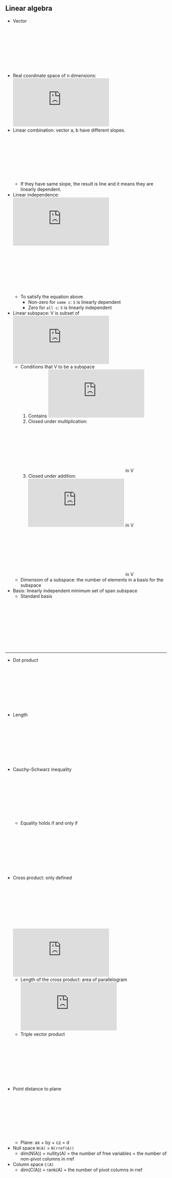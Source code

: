 ## Linear algebra

- Vector<br/>
![](https://latex.codecogs.com/gif.latex?%5Cfn_jvn%20%5Cvec%7Bv%7D%20%3D%20%28a%2Cb%29%20%3D%5Cbegin%7Bbmatrix%7D%20a%5C%5C%20b%20%5Cend%7Bbmatrix%7D)
- Real coordinate space of n dimensions: 
![](https://latex.codecogs.com/gif.latex?%5Cfn_jvn%20%5Cmathbb%7BR%7D%5En)
- Linear combination: vector a, b have different slopes.<br/>
![](https://latex.codecogs.com/gif.latex?%5Cfn_jvn%20span%28%5Cvec%7Ba%7D%2C%20%5Cvec%7Bb%7D%29%20%3D%20%5Cmathbb%7BR%7D%5E2)
  - If they have same slope, the result is line and it means they are linearly dependent.
- Linear independence: <br/>
![](https://latex.codecogs.com/gif.latex?%5Cfn_jvn%20S%3D%5Cleft%20%5C%7B%20v_%7B1%7D%2Cv_%7B2%7D%2C%5Ccdots%2Cv_%7Bn%7D%20%5Cright%20%5C%7D)<br/> 
![](https://latex.codecogs.com/gif.latex?%5Cfn_jvn%20c_%7B1%7Dv_%7B1%7D%20&plus;%20c_%7B2%7Dv_%7B2%7D%20&plus;%20%5Ccdots%20&plus;%20c_%7Bn%7Dv_%7Bn%7D%20%3D%20%5Cvec%7B0%7D)
  - To satisfy the equation above
    - Non-zero for `some c`: `S` is linearly dependent
    - Zero for `all c`: `S` is linearly independent
- Linear subspace: V is subset of ![](https://latex.codecogs.com/gif.latex?%5Cfn_jvn%20%5Cmathbb%7BR%7D%5En)
  - Conditions that V to be a subspace
    1. Contains ![](https://latex.codecogs.com/gif.latex?%5Cfn_jvn%20%5Cvec%7B0%7D)
    2. Closed under multiplication: ![](https://latex.codecogs.com/gif.latex?%5Cfn_jvn%20c%5Cvec%7Bx%7D) in V
    3. Closed under addition: ![](https://latex.codecogs.com/gif.latex?%5Cfn_jvn%20%5Cvec%7Ba%7D%2C%5Cvec%7Bb%7D) in V
    ![](https://latex.codecogs.com/gif.latex?%5Cfn_jvn%20%5CRightarrow%20%5Cvec%7Ba%7D&plus;%5Cvec%7Bb%7D) in V
  - Dimension of a subspace: the number of elements in a basis for the subspace
- Basis: linearly independent minimum set of span subspace
  - Standard basis<br/>
  ![](https://latex.codecogs.com/gif.latex?%5Cfn_jvn%20T%20%3D%5Cleft%20%5C%7B%20%5Cbegin%7Bbmatrix%7D%201%5C%5C%200%20%5Cend%7Bbmatrix%7D%2C%20%5Cbegin%7Bbmatrix%7D%200%5C%5C%201%20%5Cend%7Bbmatrix%7D%20%5Cright%20%5C%7D)

---

- Dot product<br/>
![](https://latex.codecogs.com/gif.latex?%5Cfn_jvn%20%5Cvec%7Ba%7D%5Ccdot%5Cvec%7Bb%7D%3D%7C%7C%5Cvec%7Ba%7D%7C%7C%20%7C%7C%5Cvec%7Bb%7D%7C%7Ccos%5Ctheta%20%3D%5Cbegin%7Bbmatrix%7D%20a_%7B1%7D%5C%5C%20a_%7B2%7D%5C%5C%20%5Cvdots%20%5C%5C%20a_%7Bn%7D%20%5Cend%7Bbmatrix%7D%5Ccdot%20%5Cbegin%7Bbmatrix%7D%20b_%7B1%7D%5C%5C%20b_%7B2%7D%5C%5C%20%5Cvdots%20%5C%5C%20b_%7Bn%7D%20%5Cend%7Bbmatrix%7D%3D%5Csum_%7Bk%3D1%7D%5E%7Bn%7Da_%7Bk%7Db_%7Bk%7D)
- Length<br/>
![](https://latex.codecogs.com/gif.latex?%5Cfn_jvn%20%7C%7C%5Cvec%7Ba%7D%7C%7C%20%3D%20%5Csqrt%7B%28a_%7B1%7D%29%5E2&plus;%28a_%7B2%7D%29%5E2&plus;%5Ccdots%20&plus;%28a_%7Bn%7D%29%5E2%7D%20%3D%20%5Csqrt%7B%5Cvec%7Ba%7D%5Ccdot%20%5Cvec%7Ba%7D%7D)
- Cauchy–Schwarz inequality<br/>
![](https://latex.codecogs.com/gif.latex?%5Cfn_jvn%20%7C%5Cvec%7Bx%7D%5Ccdot%20%5Cvec%7By%7D%7C%20%5Cleq%20%7C%7C%5Cvec%7Bx%7D%7C%7C%20%7C%7C%5Cvec%7By%7D%7C%7C)
  - Equality holds if and only if ![](https://latex.codecogs.com/gif.latex?%5Cfn_jvn%20%5Cvec%7Bx%7D%20%3D%20c%5Cvec%7By%7D)
- Cross product: only defined ![](https://latex.codecogs.com/gif.latex?%5Cfn_jvn%20%5Cmathbb%7BR%7D%5E3)<br/>
![](https://latex.codecogs.com/gif.latex?%5Cfn_jvn%20%5Cvec%7Bn%7D%20%3D%20%5Cvec%7Ba%7D%5Ctimes%20%5Cvec%7Bb%7D%20%3D%20%5Cbegin%7Bbmatrix%7D%20a_%7B2%7Db_%7B3%7D-%20a_%7B3%7Db_%7B2%7D%5C%5C%20a_%7B3%7Db_%7B1%7D-%20a_%7B1%7Db_%7B3%7D%20%5C%5C%20a_%7B1%7Db_%7B2%7D-%20a_%7B2%7Db_%7B1%7D%20%5Cend%7Bbmatrix%7D)
  - Length of the cross product: area of parallelogram<br/>
  ![](https://latex.codecogs.com/gif.latex?%5Cfn_jvn%20%7C%7C%5Cvec%7Ba%7D%5Ctimes%20%5Cvec%7Bb%7D%7C%7C%20%3D%20%7C%7C%5Cvec%7Ba%7D%7C%7C%7C%7C%5Cvec%7Bb%7D%7C%7Csin%5Ctheta)
  - Triple vector product<br/>
  ![](https://latex.codecogs.com/gif.latex?%5Cfn_jvn%20%5Cvec%7Ba%7D%5Ctimes%28%5Cvec%7Bb%7D%5Ctimes%20%5Cvec%7Bc%7D%29%20%3D%20%5Cvec%7Bb%7D%28%5Cvec%7Ba%7D%5Ccdot%20%5Cvec%7Bc%7D%29%20-%20%5Cvec%7Bc%7D%28%5Cvec%7Ba%7D%5Ccdot%20%5Cvec%7Bb%7D%29)
- Point distance to plane<br/>
![](https://latex.codecogs.com/gif.latex?%5Cfn_jvn%20l%20%3D%20%5Cfrac%7B%7C%5Cvec%7BAP%7D%5Ccdot%20%5Cvec%7Bn%7D%7C%7D%7B%7C%7C%5Cvec%7Bn%7D%7C%7C%7D%20%3D%20%5Cfrac%7B%7Cax_%7B1%7D&plus;by_%7B1%7D&plus;cz_%7B1%7D-d%7C%7D%7B%5Csqrt%7Ba%5E2&plus;b%5E2&plus;c%5E2%7D%7D)
  - Plane: ax + by + cz = d
- Null space `N(A)` = `N(rref(A))`
  - dim(N(A)) = nullity(A) = the number of free variables = the number of non-pivot columns in rref
- Column space `C(A)`
  - dim(C(A)) = rank(A) = the number of pivot columns in rref




